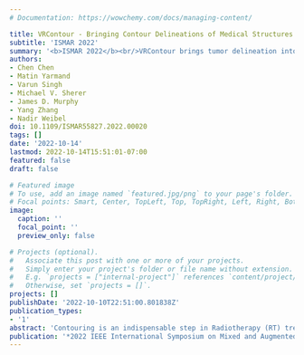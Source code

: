 ```yaml
---
# Documentation: https://wowchemy.com/docs/managing-content/

title: VRContour - Bringing Contour Delineations of Medical Structures Into Virtual Reality
subtitle: 'ISMAR 2022'
summary: '<b>ISMAR 2022</b><br/>VRContour brings tumor delineation into immersive VR, improving spatial accuracy.'
authors:
- Chen Chen
- Matin Yarmand
- Varun Singh
- Michael V. Sherer
- James D. Murphy
- Yang Zhang
- Nadir Weibel
doi: 10.1109/ISMAR55827.2022.00020
tags: []
date: '2022-10-14'
lastmod: 2022-10-14T15:51:01-07:00
featured: false
draft: false

# Featured image
# To use, add an image named `featured.jpg/png` to your page's folder.
# Focal points: Smart, Center, TopLeft, Top, TopRight, Left, Right, BottomLeft, Bottom, BottomRight.
image:
  caption: ''
  focal_point: ''
  preview_only: false

# Projects (optional).
#   Associate this post with one or more of your projects.
#   Simply enter your project's folder or file name without extension.
#   E.g. `projects = ["internal-project"]` references `content/project/deep-learning/index.md`.
#   Otherwise, set `projects = []`.
projects: []
publishDate: '2022-10-10T22:51:00.801838Z'
publication_types:
- '1'
abstract: 'Contouring is an indispensable step in Radiotherapy (RT) treatment planning. However, today’s contouring software is constrained to only work with a 2D display, which is less intuitive and requires high task loads. Virtual Reality (VR) has shown great potential in various specialties of healthcare and health sciences education due to the unique advantages of intuitive and natural interactions in immersive spaces. VR–based radiation oncology integration has also been advocated as a target healthcare application, allowing providers to directly interact with 3D medical structures. We present VRContour and investigate how to effectively bring contouring for radiation oncology into VR. Through an autobiographical iterative design, we defined three design spaces focused on contouring in VR with the support of a tracked tablet and VR stylus, and investigating dimensionality for information consumption and input (either 2D or 2D + 3D). Through a within–subject study (n = 8), we found that visualizations of 3D medical structures significantly increase precision, and reduce mental load, frustration, as well as overall contouring effort. Participants also agreed with the benefits of using such metaphors for learning purposes.'
publication: '*2022 IEEE International Symposium on Mixed and Augmented Reality Adjunct (ISMAR), October 17–21, 2022, Singapore*'
---
```

